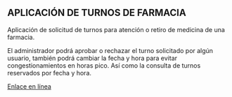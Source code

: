 ## APLICACIÓN DE TURNOS DE FARMACIA

Aplicación de solicitud de turnos para atención o retiro de medicina de una farmacia.

El administrador podrá aprobar o rechazar el turno solicitado por algún
usuario, también podrá cambiar la fecha y hora para evitar
congestionamientos en horas pico. Así como la consulta de turnos reservados por fecha y hora.

[Enlace en línea](https://edg-pharmacy.herokuapp.com/)